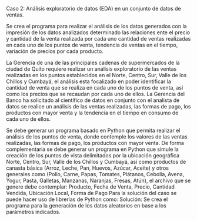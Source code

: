 Caso 2: Análisis exploratorio de datos (EDA) en un conjunto de datos de ventas.

Se crea el programa para realizar el análisis de los datos generados con la impresión de los datos analizados determinado las relaciones ente el precio y cantidad de la venta realizada por cada uno cantidad de ventas realizadas en cada uno de los puntos de venta, tendencia de ventas en el tiempo, variación de precios por cada producto. 


La Gerencia de una de las principales cadenas de supermercados de la ciudad de Quito requiere realizar un análisis exploratorio de las ventas realizadas en los puntos establecidos en el Norte, Centro, Sur, Valle de los Chillos y Cumbayá, el análisis esta focalizado en poder identificar la cantidad de venta que se realiza en cada uno de los puntos de venta, así como los precios que se recaudan por cada uno de ellos. 
La Gerencia del Banco ha solicitado al científico de datos en conjunto con el analista de datos se realice un análisis de las ventas realizadas, las formas de pago, los productos con mayor venta y la tendencia en el tiempo en consumo de cada uno de ellos. 

Se debe generar un programa basado en Python que permita realizar el análisis de los puntos de venta, donde contemple los valores de las ventas realizadas, las formas de pago, los productos con mayor venta. 
De forma complementaria se debe generar un programa en Python que simule la creación de los puntos de vista delimitados por la ubicación geográfica Norte, Centro, Sur, Valle de los Chillos y Cumbayá, así como productos de canasta básica (Arroz, Leche, Pan, Huevos, Azúcar, Aceite) y otros generales como (Pollo, Carne, Papas, Tomates, Plátanos, Cebolla, Avena, Yogur, Pasta, Galletas, Manzanas, Naranjas, Fresas, Atún), el archivo que se genere debe contemplar: Producto, Fecha de Venta, Precio, Cantidad Vendida, Ubicación Local, Forma de Pago
Para la solución del caso se puede hacer uso de librerías de Python como: 
Solución:
Se crea el programa para la generación de los datos aleatorios en base a los parámetros indicados. 

